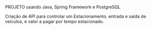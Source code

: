 PROJETO usando Java, Spring Framework e PostgreSQL

Criação de API para controlar um Estacionamento, entrada e saída de veículos, e valor a pagar por tempo estacionado.
